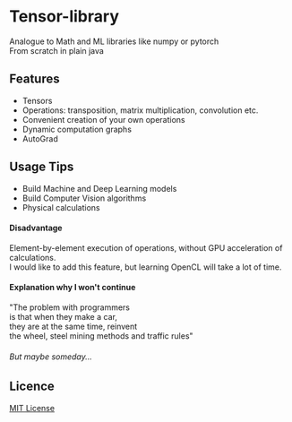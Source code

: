 # Tensor-library
Analogue to Math and ML libraries like numpy or pytorch  
From scratch in plain java  

## Features
* Tensors
* Operations: transposition, matrix multiplication, convolution etc.
* Convenient creation of your own operations
* Dynamic computation graphs
* AutoGrad

## Usage Tips
* Build Machine and Deep Learning models  
* Build Computer Vision algorithms
* Physical calculations

#### Disadvantage  
Element-by-element execution of operations, without GPU acceleration of calculations.  
I would like to add this feature, but learning OpenCL will take a lot of time. 
#### Explanation why I won't continue
"The problem with programmers   
is that when they make a car,  
they are at the same time, reinvent  
the wheel, steel mining methods 
and traffic rules"  
###### But maybe someday...

## Licence 
[MIT License](https://github.com/Alar-q/Tensor-library/blob/main/LICENSE)